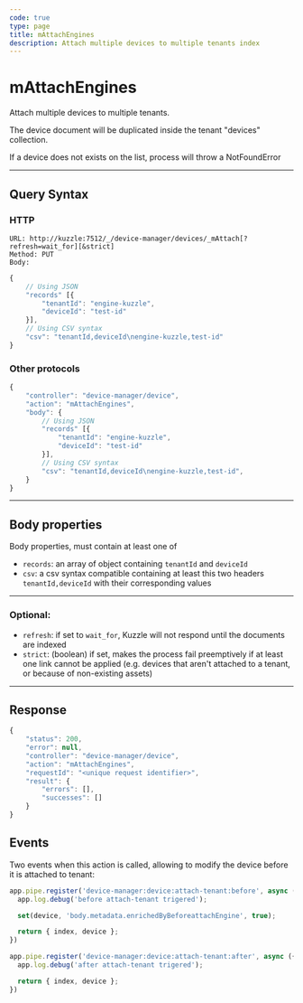 ```yaml
---
code: true
type: page
title: mAttachEngines
description: Attach multiple devices to multiple tenants index
---
```


# mAttachEngines

Attach multiple devices to multiple tenants.

The device document will be duplicated inside the tenant "devices" collection.

If a device does not exists on the list, process will throw a NotFoundError

---

## Query Syntax

### HTTP

``` http
URL: http://kuzzle:7512/_/device-manager/devices/_mAttach[?refresh=wait_for][&strict]
Method: PUT
Body:
```

``` js
{
    // Using JSON
    "records" [{
        "tenantId": "engine-kuzzle",
        "deviceId": "test-id"
    }],
    // Using CSV syntax
    "csv": "tenantId,deviceId\nengine-kuzzle,test-id"
}
```

### Other protocols

``` js
{
    "controller": "device-manager/device",
    "action": "mAttachEngines",
    "body": {
        // Using JSON
        "records" [{
            "tenantId": "engine-kuzzle",
            "deviceId": "test-id"
        }],
        // Using CSV syntax
        "csv": "tenantId,deviceId\nengine-kuzzle,test-id",
    }
}
```

---

## Body properties

Body properties, must contain at least one of

- `records`: an array of object containing `tenantId` and `deviceId`
- `csv`: a csv syntax compatible containing at least this two headers `tenantId,deviceId` with their corresponding values

---

### Optional:

* `refresh`: if set to `wait_for`, Kuzzle will not respond until the documents are indexed
* `strict`: (boolean) if set, makes the process fail preemptively if at least one link cannot be applied (e.g. devices that aren't attached to a tenant, or because of non-existing assets)

---

## Response

``` js
{
    "status": 200,
    "error": null,
    "controller": "device-manager/device",
    "action": "mAttachEngines",
    "requestId": "<unique request identifier>",
    "result": {
        "errors": [],
        "successes": []
    }
}
```

## Events

Two events when this action is called, allowing to modify the device before it is attached to tenant:

```js
app.pipe.register('device-manager:device:attach-tenant:before', async ({ index, device }) => {
  app.log.debug('before attach-tenant trigered');

  set(device, 'body.metadata.enrichedByBeforeattachEngine', true);

  return { index, device };
})

app.pipe.register('device-manager:device:attach-tenant:after', async ({ index, device }) => {
  app.log.debug('after attach-tenant trigered');

  return { index, device };
})
```